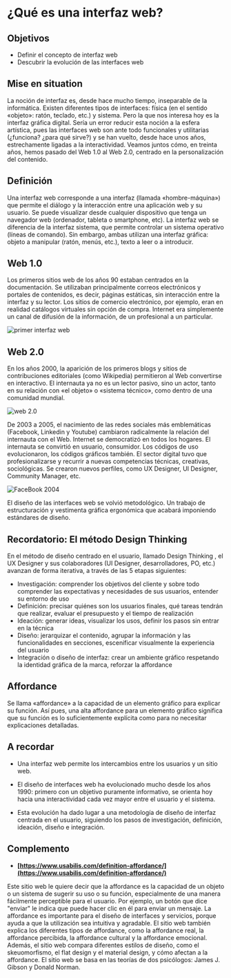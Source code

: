 # ¿Qué es una interfaz web?

## Objetivos

- Definir el concepto de interfaz web
- Descubrir la evolución de las interfaces web

## Mise en situation

La noción de interfaz es, desde hace mucho tiempo, inseparable de la informática. Existen diferentes tipos de interfaces: física (en el sentido «objeto»: ratón, teclado, etc.) y sistema. Pero la que nos interesa hoy es la interfaz gráfica digital. Sería un error reducir esta noción a la esfera artística, pues las interfaces web son ante todo funcionales y utilitarias (¿funciona? ¿para qué sirve?) y se han vuelto, desde hace unos años, estrechamente ligadas a la interactividad. Veamos juntos cómo, en treinta años, hemos pasado del Web 1.0 al Web 2.0, centrado en la personalización del contenido.

## Definición

Una interfaz web corresponde a una interfaz (llamada «hombre-máquina») que permite el diálogo y la interacción entre una aplicación web y su usuario. Se puede visualizar desde cualquier dispositivo que tenga un navegador web (ordenador, tableta o smartphone, etc). La interfaz web se diferencia de la interfaz sistema, que permite controlar un sistema operativo (líneas de comando). Sin embargo, ambas utilizan una interfaz gráfica: objeto a manipular (ratón, menús, etc.), texto a leer o a introducir.

## Web 1.0

Los primeros sitios web de los años 90 estaban centrados en la documentación. Se utilizaban principalmente correos electrónicos y portales de contenidos, es decir, páginas estáticas, sin interacción entre la interfaz y su lector. Los sitios de comercio electrónico, por ejemplo, eran en realidad catálogos virtuales sin opción de compra. Internet era simplemente un canal de difusión de la información, de un profesional a un particular.

![primer interfaz web](./02-Que-es-una-interf-web/img/interface-web-1-0.png)

## Web 2.0

En los años 2000, la aparición de los primeros blogs y sitios de contribuciones editoriales (como Wikipedia) permitieron al Web convertirse en interactivo. El internauta ya no es un lector pasivo, sino un actor, tanto en su relación con «el objeto» o «sistema técnico», como dentro de una comunidad mundial.

![web 2.0](./02-Que-es-una-interf-web/img/interface-web-2-0.png)

De 2003 a 2005, el nacimiento de las redes sociales más emblemáticas (Facebook, Linkedin y Youtube) cambiaron radicalmente la relación del internauta con el Web. Internet se democratizó en todos los hogares. El internauta se convirtió en usuario, consumidor. Los códigos de uso evolucionaron, los códigos gráficos también. El sector digital tuvo que profesionalizarse y recurrir a nuevas competencias técnicas, creativas, sociológicas. Se crearon nuevos perfiles, como UX Designer, UI Designer, Community Manager, etc.

![FaceBook 2004](./02-Que-es-una-interf-web/img/interface-web-2-0-facebook.png)

El diseño de las interfaces web se volvió metodológico. Un trabajo de estructuración y vestimenta gráfica ergonómica que acabará imponiendo estándares de diseño.

## Recordatorio: El método Design Thinking

En el método de diseño centrado en el usuario, llamado Design Thinking , el UX Designer y sus colaboradores (UI Designer, desarrolladores, PO, etc.) avanzan de forma iterativa, a través de las 5 etapas siguientes:

- Investigación: comprender los objetivos del cliente y sobre todo comprender las expectativas y necesidades de sus usuarios, entender su entorno de uso
- Definición: precisar quiénes son los usuarios finales, qué tareas tendrán que realizar, evaluar el presupuesto y el tiempo de realización
- Ideación: generar ideas, visualizar los usos, definir los pasos sin entrar en la técnica
- Diseño: jerarquizar el contenido, agrupar la información y las funcionalidades en secciones, escenificar visualmente la experiencia del usuario
- Integración o diseño de interfaz: crear un ambiente gráfico respetando la identidad gráfica de la marca, reforzar la affordance

## Affordance

Se llama «affordance» a la capacidad de un elemento gráfico para explicar su función. Así pues, una alta affordance para un elemento gráfico significa que su función es lo suficientemente explícita como para no necesitar explicaciones detalladas.

## A recordar

- Una interfaz web permite los intercambios entre los usuarios y un sitio web.

- El diseño de interfaces web ha evolucionado mucho desde los años 1990: primero con un objetivo puramente informativo, se orienta hoy hacia una interactividad cada vez mayor entre el usuario y el sistema.

- Esta evolución ha dado lugar a una metodología de diseño de interfaz centrada en el usuario, siguiendo los pasos de investigación, definición, ideación, diseño e integración.

## Complemento

- **[https://www.usabilis.com/definition-affordance/](https://www.usabilis.com/definition-affordance/)**

Este sitio web le quiere decir que la affordance es la capacidad de un objeto o un sistema de sugerir su uso o su función, especialmente de una manera fácilmente perceptible para el usuario. Por ejemplo, un botón que dice "enviar" le indica que puede hacer clic en él para enviar un mensaje. La affordance es importante para el diseño de interfaces y servicios, porque ayuda a que la utilización sea intuitiva y agradable. El sitio web también explica los diferentes tipos de affordance, como la affordance real, la affordance percibida, la affordance cultural y la affordance emocional. Además, el sitio web compara diferentes estilos de diseño, como el skeuomorfismo, el flat design y el material design, y cómo afectan a la affordance. El sitio web se basa en las teorías de dos psicólogos: James J. Gibson y Donald Norman.